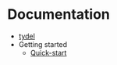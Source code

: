 # Documentation

* [tydel](../README.md)
* Getting started
  * [Quick-start](./intro/quickstart.md)

